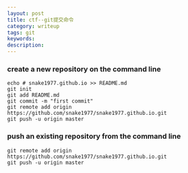 ```yaml
---
layout: post
title: ctf--git提交命令
category: writeup
tags: git
keywords: 
description: 
---
```


### create a new repository on the command line

```
echo # snake1977.github.io >> README.md
git init
git add README.md
git commit -m "first commit"
git remote add origin https://github.com/snake1977/snake1977.github.io.git
git push -u origin master
```

###  push an existing repository from the command line

```
git remote add origin https://github.com/snake1977/snake1977.github.io.git
git push -u origin master
```